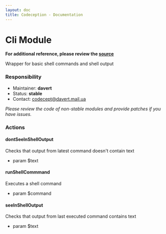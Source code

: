 ```yaml
---
layout: doc
title: Codeception - Documentation
---
```


# Cli Module
**For additional reference, please review the [source](https://github.com/Codeception/Codeception/tree/master/src/Codeception/Module/Cli.php)**


Wrapper for basic shell commands and shell output

### Responsibility
* Maintainer: **davert**
* Status: **stable**
* Contact: codecept@davert.mail.ua

*Please review the code of non-stable modules and provide patches if you have issues.*

### Actions


#### dontSeeInShellOutput


Checks that output from latest command doesn't contain text

 * param $text



#### runShellCommmand


Executes a shell command

 * param $command


#### seeInShellOutput


Checks that output from last executed command contains text

 * param $text
